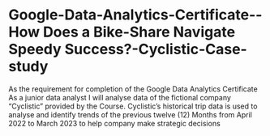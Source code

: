 # Google-Data-Analytics-Certificate--How Does a Bike-Share Navigate Speedy Success?-Cyclistic-Case-study 
As the requirement for completion of the Google Data Analytics Certificate As a junior data analyst I will analyse data of the fictional company “Cyclistic” provided by the Course. Cyclistic’s historical trip data is used to analyse and identify trends of the previous twelve (12) Months from April 2022 to March 2023 to help company make strategic decisions
